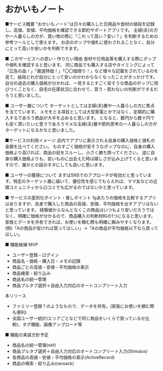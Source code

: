 # おかいもノート
■サービス概要
"おかいもノート"は日々の購入した日用品や食材の値段を記録し、高値、安値、平均価格を確認できる節約サポートアプリです。
主婦(夫)の方や一人暮らしの方が、買い物の際に「これって高い？安い？」を判断するための参考ツールとして使えます。
お店のポップや値札に惑わされることなく、自分にとって高いか安いかを判断できます。

■ このサービスへの思い・作りたい理由
食材や日用品等を購入する際にポップや値札を確認すると思います。
同じ商品でも購入する店やタイミングによって「広告の品！」「厳選特価！」「〇〇個限り！」など様々な記載をされているのを見て、結局どれが自分にとって安いのかわからなくなったことがきっかけです。
自分の過去の購入価格が分かれば、一見するとすごく安そうな商品のポップに飛びつくことなく、自宅の在庫状況に合わせて、買う・買わないの判断ができるだろうと思いました。

■ ユーザー層について
ターゲットとしては主婦(夫)層や一人暮らしの方に焦点を当てています。
メモをとる項目としては大型家電とかではなく、定期的に購入するであろう商品が大半を占めると思います。
となると、数円から数十円でも安く買いたいと思うであろうマメな主婦(夫)層や節約思考の一人暮らしの方がターゲットになるかなと思いました。

■サービスの利用イメージ
店内でアプリに表示される自身の購入価格と値札の金額を比べてください。
ものすごく価格が安そうなポップなのに、自身の購入価格より高ければ、商品の前をスルーし、小さく勝ち誇ってください。
逆に自身の購入価格よりも、安いものに出会えた時は嬉しさが込み上げてくると思いますので、誰かとの話のネタにしても良いと思います。

■ ユーザーの獲得について
まずはSNSでのアプローチが有効だと思っています。特定のターゲット層に届いて、優位性を感じてもらえれば、ママ友などの近隣コミュニティから口コミでも広がるのではないかと思っています。

■ サービスの差別化ポイント・推しポイント
1gあたりの価格を比較するアプリはありますが、自身で購入した商品の高値、安値、平均価格を出すアプリはないと思っています。
経験値からなんとなくこの商品はいつもより安いだろうではなく、明確に価格が分かるので、商品購入の判断材料の1つになると思います。
家族とデータを共有できれば、お使いを頼む際も明確に頼みやすくなります。
(例)「Aの商品が安ければ買ってほしい」→「Aの商品が平均価格以下なら買ってほしい」

■ 機能候補
MVP
- ユーザー登録・ログイン
- 商品名・価格・購入日・メモの記録
- 商品ごとの高値・安値・平均価格の表示
- 商品検索・絞り込み
- 商品名の統一管理
- 商品プルタブ選択＋自由入力対応のオートコンプリート入力

本リリース
- ファミリー登録？のようなもので、データを共有。(家族にお使いを頼む際も便利)
- 全国ユーザー統計(エリアごとなどで同じ商品をいくらで買っているか比較)、タグ機能、画像アップロード等

■ 機能の実装方針予定
- 商品名の統一管理(nkf)
- 商品プルタブ選択＋自由入力対応のオートコンプリート入力(Stimulus)
- 各商品の高値・安値・平均価格の表示(ActiveRecord)
- 商品の検索・絞り込み(ransack)

